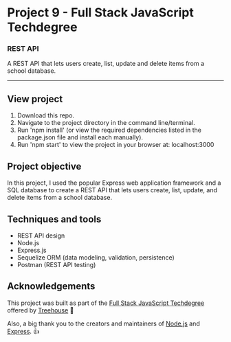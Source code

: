 <!-- ## Overview of the Provided Project Files

* The `seed` folder contains a starting set of data for your database in the form of a JSON file (`data.json`) and a collection of files (`context.js`, `database.js`, and `index.js`) that can be used to create your app's database and populate it with data (we'll explain how to do that below).
* The `app.js` file configures Express to serve a simple REST API. We've also configured the `morgan` npm package to log HTTP requests/responses to the console. You'll update this file with the routes for the API.
* The `RESTAPI.postman_collection.json` file is a collection of Postman requests that you can use to test and explore your REST API.

First, install the project's dependencies using `npm`.

  npm install

Second, seed the SQLite database.

  npm run seed

And lastly, start the application.

  npm start


To test the Express server, browse to the URL [http://localhost:5000/](http://localhost:5000/). -->




# Project 9 - Full Stack JavaScript Techdegree

### REST API
A REST API that lets users create, list, update and delete items from a school database.

---

<!-- <img src="https://res.cloudinary.com/dtqevfsxh/image/upload/v1558622280/portfolio/library-book-database.png" width="899px"> -->

## View project
1. Download this repo.
2. Navigate to the project directory in the command line/terminal.
3. Run 'npm install' (or view the required dependencies listed in the package.json file and install each manually).
3. Run 'npm start' to view the project in your browser at: localhost:3000

<!-- TODO: Set up live version using Heroku -->

<!-- :mag: Live version available at [nickhericks.github.io/techdegree-project-6/](https://nickhericks.github.io/techdegree-project-6/) -->

## Project objective
In this project, I used the popular Express web application framework and a SQL database to create a REST API that lets users create, list, update, and delete items from a school database.

<!-- In this project, you’ll create a REST API using Express. The API will provide a way for users to administer a school database containing information about courses: users can interact with the database by retrieving a list of courses, as well as adding, updating and deleting courses in the database. -->

<!-- In addition, the project will require users to create an account and log-in to make changes to the database. -->

<!-- In a future project, you'll complete your full stack JavaScript application by using React to create a client for your REST API. -->

<!-- To complete this project, you’ll use your knowledge of REST API design, Node.js, and Express to create API routes, along with the Sequelize ORM for data modeling, validation, and persistence. To test your application, you'll use Postman, a popular application for exploring and testing REST APIs. -->

<!-- old -->
<!-- In this project, I was given HTML designs and an existing SQLite database. I was required to implement a dynamic website using JavaScript, Node.js, Express, Pug, and the SQL ORM Sequelize. The application includes pages to list, add, update, and delete books from an SQLite database.

I used Sequelize to access the data in the library.db SQLite database file. Express.js routes were created to handle the needed url requests, with corresponding Pug template files. Sequelize methods are used to create, read, update and delete data from the SQLite database. Sequelize model validation is used for validating form fields. -->


## Techniques and tools
- REST API design
- Node.js
- Express.js
- Sequelize ORM (data modeling, validation, persistence)
- Postman (REST API testing)

<!-- ## Code example
Using the Book object to access the Sequelize book.js model, along with the Sequelize `.findByPk()` method to retrieve the book data we're looking for.

```javascript
/* GET individual book */
router.get('/:id', (req, res) => {
	Book.findByPk(req.params.id)
		.then(function(book) {
			if(book) {
				res.render('update-book', { book: book, title: book.title });
			} else {
				res.render('error');
			}
		})
		.catch(function(err) {
			res.render('error');
		});
});
``` -->

## Acknowledgements
This project was built as part of the [Full Stack JavaScript Techdegree](https://join.teamtreehouse.com/techdegree/) offered by [Treehouse](https://teamtreehouse.com) :raised_hands:

Also, a big thank you to the creators and maintainers of [Node.js](https://nodejs.org/en/) and [Express](https://expressjs.com/). 👍